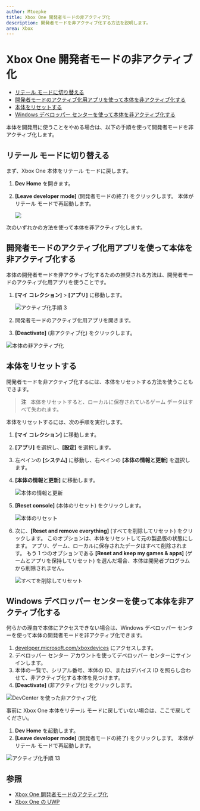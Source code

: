 ```yaml
---
author: Mtoepke
title: Xbox One 開発者モードの非アクティブ化
description: 開発者モードを非アクティブ化する方法を説明します。
area: Xbox
---
```


# Xbox One 開発者モードの非アクティブ化

* [リテール モードに切り替える](#switch-to-retail-mode)
* [開発者モードのアクティブ化用アプリを使って本体を非アクティブ化する](#deactivate-your-console-using-the-dev-mode-activation-app)  
* [本体をリセットする](#reset-your-console)
* [Windows デベロッパー センターを使って本体を非アクティブ化する](#deactivate-your-console-using-windows-dev-center)

本体を開発用に使うことをやめる場合は、以下の手順を使って開発者モードを非アクティブ化します。

## リテール モードに切り替える
まず、Xbox One 本体をリテール モードに戻します。

1. **Dev Home** を開きます。
2. **[Leave developer mode]** (開発者モードの終了) をクリックします。  本体がリテール モードで再起動します。  

   ![](images/deactivation-leave-dev-mode.png)

次のいずれかの方法を使って本体を非アクティブ化します。

## 開発者モードのアクティブ化用アプリを使って本体を非アクティブ化する

本体の開発者モードを非アクティブ化するための推奨される方法は、開発者モードのアクティブ化用アプリを使うことです。 

1. **[マイ コレクション]** > **[アプリ]** に移動します。
  
   ![アクティブ化手順 3](images/activation-step-3.png)    
   
2.  開発者モードのアクティブ化用アプリを開きます。    
3.  **[Deactivate]** (非アクティブ化) をクリックします。
  
![本体の非アクティブ化](images/deactivation-app.png)

## 本体をリセットする

開発者モードを非アクティブ化するには、本体をリセットする方法を使うこともできます。  

> **注**
            &nbsp;&nbsp;本体をリセットすると、ローカルに保存されているゲーム データはすべて失われます。

本体をリセットするには、次の手順を実行します。

1.  **[マイ コレクション]** に移動します。  
2.  **[アプリ]** を選択し、**[設定]** を選択します。  
3.  左ペインの **[システム]** に移動し、右ペインの **[本体の情報と更新]** を選択します。  
4.  **[本体の情報と更新]** に移動します。  
   
    ![本体の情報と更新](images/deactivation-console-info-updates.png)  
    
5.  **[Reset console]** (本体のリセット) をクリックします。
    
    ![本体のリセット](images/deactivation-reset-console.png)
    
6.  次に、**[Reset and remove everything]** (すべてを削除してリセット) をクリックします。 このオプションは、本体をリセットして元の製品版の状態にします。  アプリ、ゲーム、ローカルに保存されたデータはすべて削除されます。 もう 1 つのオプションである **[Reset and keep my games & apps]** (ゲームとアプリを保持してリセット) を選んだ場合、本体は開発者プログラムから削除されません。  
   
    ![すべてを削除してリセット](images/deactivation-reset-remove.png)

## Windows デベロッパー センターを使って本体を非アクティブ化する

何らかの理由で本体にアクセスできない場合は、Windows デベロッパー センターを使って本体の開発者モードを非アクティブ化できます。

1. [developer.microsoft.com/xboxdevices](https://developer.microsoft.com/xboxdevices) にアクセスします。    
2. デベロッパー センター アカウントを使ってデベロッパー センターにサインインします。    
3. 本体の一覧で、シリアル番号、本体の ID、またはデバイス ID を照らし合わせて、非アクティブ化する本体を見つけます。  
4. **[Deactivate]** (非アクティブ化) をクリックします。  
  
![DevCenter を使った非アクティブ化](images/deactivation-devcenter.png)

事前に Xbox One 本体をリテール モードに戻していない場合は、ここで戻してください。

1. **Dev Home** を起動します。
2. **[Leave developer mode]** (開発者モードの終了) をクリックします。  本体がリテール モードで再起動します。

![アクティブ化手順 13](images/deactivation-leave-dev-mode.png)

## 参照
- [Xbox One 開発者モードのアクティブ化](devkit-activation.md)
- [Xbox One の UWP](index.md)


<!--HONumber=May16_HO2-->


